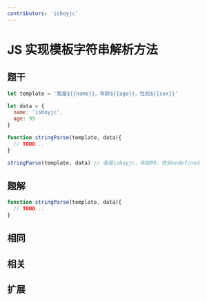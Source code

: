 ```yaml
---
contributors: 'isboyjc'
---
```


# JS 实现模板字符串解析方法


## 题干

```js
let template = '我是${{name}}，年龄${{age}}，性别${{sex}}'

let data = {
  name: 'isboyjc',
  age: 99
}

function stringParse(template, data){
  // TODO...
}

stringParse(template, data) // 我是isboyjc，年龄99，性别undefined
```






## 题解

<!-- ::: details 点我查看题解 -->

```js
function stringParse(template, data){
  // TODO...
}
```

<!-- ::: -->



## 相同


## 相关


## 扩展


